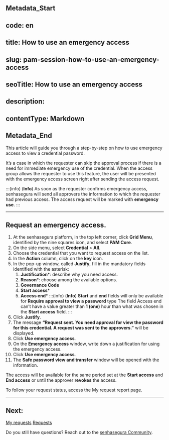 ## Metadata_Start 
## code: en
## title: How to use an emergency access 
## slug: pam-session-how-to-use-an-emergency-access 
## seoTitle: How to use an emergency access 
## description:  
## contentType: Markdown 
## Metadata_End
This article will guide you through a step-by-step on how to use emergency access to view a credential password.

It’s a case in which the requester can skip the approval process if there is a need for immediate emergency use of the credential.
When the access group allows the requester to use this feature, the user will be presented with the emergency access screen right after sending the access request.

:::(info) (**Info**)
As soon as the requester confirms emergency access, senhasegura will send all approvers the information to which the requester had previous access. The access request will be marked with **emergency use**.
:::

---
## Request an emergency access.

1. At the senhasegura platform, in the top left corner, click **Grid Menu**, identified by the nine squares icon, and select **PAM Core**.
2. On the side menu, select **Credential** >  **All**.
3. Choose the credential that you want to request access on the list.
4. In the **Action** column, click on the **key** icon.
5. In the pop-up window, called **Justify**, fill in the mandatory fields identified with the asterisk:
    1. **Justification***: describe why you need access.
    2. **Reason***: choose among the available options.
    3. **Governance Code**
    4. **Start access***
    5. **Access end***
    :::(info) (**Info**)
    **Start** and **end** fields will only be available for **Require approval to view a password** type
    The field Access end can’t have a value greater than **1 (one)** hour than what was chosen in the **Start access** field.
    :::
6. Click **Justify**.
7. The message **“Request sent. You need approval for view the password for this credential. A request was sent to the approvers.”** will be displayed.
8. Click **Use emergency access**.
9. On the **Emergency access** window, write down a justification for using the emergency access.
10. Click **Use emergency access**.
11. The **Safe password view and transfer** window will be opened with the information.

The access will be available for the same period set at the **Start access** and **End access** or until the approver **revokes** the access.

To follow your request status, access the My request report page.

---
## Next:
[My requests](/v3-32/docs/pam-session-requests)
[Requests](/v3-32/docs/pam-session-requests)

Do you still have questions? Reach out to the [senhasegura Community](https://community.senhasegura.io/).